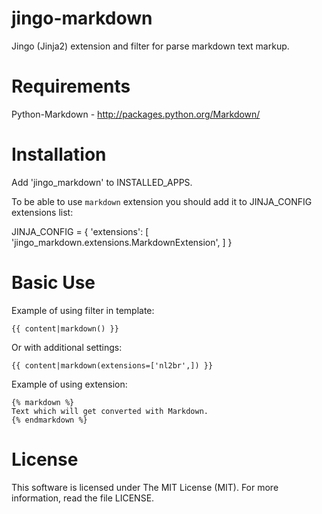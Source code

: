 jingo-markdown
==============

Jingo (Jinja2) extension and filter for parse markdown text markup.


Requirements
============

Python-Markdown - http://packages.python.org/Markdown/


Installation
=============

Add 'jingo_markdown' to INSTALLED_APPS.

To be able to use `markdown` extension you should add it to JINJA_CONFIG extensions list:

JINJA_CONFIG = {
    'extensions': [
        'jingo_markdown.extensions.MarkdownExtension',
    ]
}


Basic Use
=========

Example of using filter in template:

    {{ content|markdown() }}

Or with additional settings:

    {{ content|markdown(extensions=['nl2br',]) }}

Example of using extension:

    {% markdown %}
    Text which will get converted with Markdown.
    {% endmarkdown %}

License
=======

This software is licensed under The MIT License (MIT). For more information, read the file LICENSE.